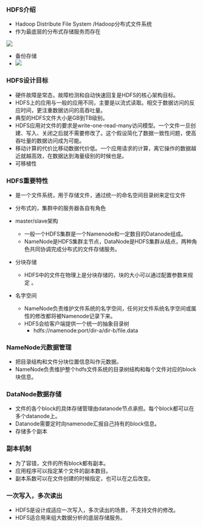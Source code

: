 ### HDFS介绍

- Hadoop Distribute File System /Hadoop分布式文件系统
- 作为最底层的分布式存储服务而存在

![](https://imgkr.cn-bj.ufileos.com/c0486546-6b1c-42d6-b833-18ab97590a63.png)

- 备份存储
- ![](https://imgkr.cn-bj.ufileos.com/abb2b658-395a-4ae1-ab1d-91bc46aeccec.png)



### HDFS设计目标

- 硬件故障是常态，故障检测和自动快速回复是HDFS的核心架构目标。
- HDFS上的应用与一般的应用不同，主要是以流式读取。相交于数据访问的反应时间，更注重数据访问的高吞吐量。
- 典型的HDFS文件大小是GB到TB级别。
- HDFS应用对文件的要求是write-one-read-many访问模型。一个文件一旦创建、写入、关闭之后就不需要修改了。这个假设简化了数据一致性问题，使高吞吐量的数据访问成为可能。
- 移动计算的代价比移动数据代价低。一个应用请求的计算，离它操作的数据越近就越高效，在数据达到海量级别的时候也是。
- 可移植性





### HDFS重要特性

- 是一个文件系统，用于存储文件，通过统一的命名空间目录树来定位文件
- 分布式的，集群中的服务器各自有角色



- master/slave架构
  - 一般一个HDFS集群是一个Namenode和一定数目的Datanode组成。
  - NameNode是HDFS集群主节点，DataNode是HDFS集群从结点，两种角色共同协调完成分布式的文件存储服务。
- 分块存储
  - HDFS中的文件在物理上是分块存储的，块的大小可以通过配置参数来规定 。
- 名字空间
  - NameNode负责维护文件系统的名字空间，任何对文件系统名字空间或属性的修改都将被Namenode记录下来。
  - HDFS会给客户端提供一个统一的抽象目录树
    - hdfs://namenode:port/dir-a/dir-b/file.data



### NameNode元数据管理

- 把目录结构和文件分块位置信息叫作元数据。
- NameNode负责维护整个hdfs文件系统的目录树结构和每个文件对应的block块信息。



### DataNode数据存储

- 文件的各个block的具体存储管理由datanode节点承担。每个block都可以在多个datanode上。
- Datanode需要定时向namenode汇报自己持有的block信息。
- 存储多个副本

### 副本机制

- 为了容错，文件的所有block都有副本。
- 应用程序可以指定某个文件的副本数目。
- 副本系数可以在文件创建的时候指定，也可以在之后改变。



### 一次写入，多次读出

- HDFS是设计成适应一次写入，多次读出的场景，不支持文件的修改。 
- HDFS适合用来组大数据分析的底层存储服务。
